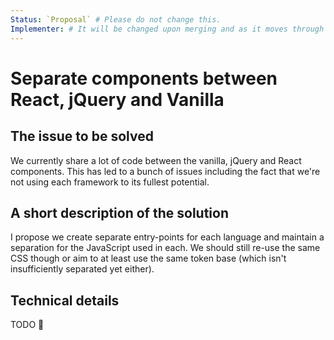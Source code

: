 ```yaml
---
Status: `Proposal` # Please do not change this.
Implementer: # It will be changed upon merging and as it moves through the RFC stages
---
```


# Separate components between React, jQuery and Vanilla

## The issue to be solved

We currently share a lot of code between the vanilla, jQuery and React components.
This has led to a bunch of issues including the fact that we're not using each framework to its fullest potential.

## A short description of the solution

I propose we create separate entry-points for each language and maintain a separation for the JavaScript used in each.
We should still re-use the same CSS though or aim to at least use the same token base (which isn't insufficiently separated yet either).

## Technical details

TODO 😬
